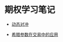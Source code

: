 # 期权学习笔记

- [动态对冲](/%E6%9C%9F%E6%9D%83%E7%90%86%E8%AE%BA%E5%AD%A6%E4%B9%A0%E7%AC%94%E8%AE%B0/%E5%8A%A8%E6%80%81%E5%AF%B9%E5%86%B2.md)

- [希腊参数在交易中的应用](/%E6%9C%9F%E6%9D%83%E7%90%86%E8%AE%BA%E5%AD%A6%E4%B9%A0%E7%AC%94%E8%AE%B0/%E5%B8%8C%E8%85%8A%E5%8F%82%E6%95%B0%E5%9C%A8%E4%BA%A4%E6%98%93%E4%B8%AD%E7%9A%84%E5%BA%94%E7%94%A8.md)